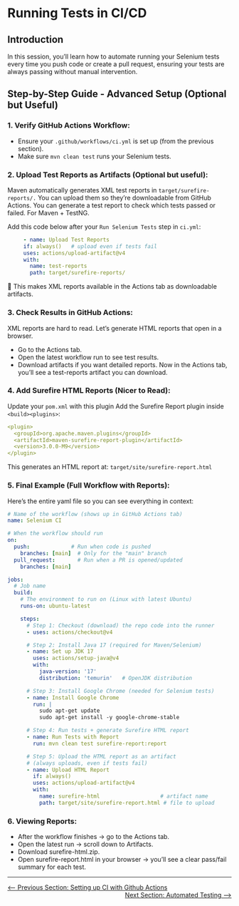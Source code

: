# Running Tests in CI/CD

## Introduction

In this session, you’ll learn how to automate running your Selenium tests every time you push code or create a pull request, ensuring your tests are always passing without manual intervention.

## Step-by-Step Guide - Advanced Setup (Optional but Useful)

### 1. Verify GitHub Actions Workflow:
- Ensure your `.github/workflows/ci.yml` is set up (from the previous section).
- Make sure `mvn clean test` runs your Selenium tests.

### 2. Upload Test Reports as Artifacts (Optional but useful):
Maven automatically generates XML test reports in `target/surefire-reports/.` You can upload them so they’re downloadable from GitHub Actions. You can generate a test report to check which tests passed or failed. For Maven + TestNG.

Add this code below after your `Run Selenium Tests` step in `ci.yml`:
   ```yaml
        - name: Upload Test Reports
        if: always()   # upload even if tests fail
        uses: actions/upload-artifact@v4
        with:
          name: test-reports
          path: target/surefire-reports/

   ```
📌 This makes XML reports available in the Actions tab as downloadable artifacts.

### 3. Check Results in GitHub Actions:
XML reports are hard to read. Let’s generate HTML reports that open in a browser.
- Go to the Actions tab.
- Open the latest workflow run to see test results.
- Download artifacts if you want detailed reports.
Now in the Actions tab, you’ll see a test-reports artifact you can download.

### 4. Add Surefire HTML Reports (Nicer to Read):
Update your `pom.xml` with this plugin
Add the Surefire Report plugin inside `<build><plugins>`:
```yaml
<plugin>
  <groupId>org.apache.maven.plugins</groupId>
  <artifactId>maven-surefire-report-plugin</artifactId>
  <version>3.0.0-M9</version>
</plugin>
```
This generates an HTML report at:
`target/site/surefire-report.html`

### 5. Final Example (Full Workflow with Reports):
Here’s the entire yaml file so you can see everything in context:
```yaml
# Name of the workflow (shows up in GitHub Actions tab)
name: Selenium CI

# When the workflow should run
on:
  push:             # Run when code is pushed
    branches: [main]  # Only for the "main" branch
  pull_request:       # Run when a PR is opened/updated
    branches: [main]

jobs:
  # Job name
  build:
    # The environment to run on (Linux with latest Ubuntu)
    runs-on: ubuntu-latest

    steps:
      # Step 1: Checkout (download) the repo code into the runner
      - uses: actions/checkout@v4

      # Step 2: Install Java 17 (required for Maven/Selenium)
      - name: Set up JDK 17
        uses: actions/setup-java@v4
        with:
          java-version: '17'
          distribution: 'temurin'   # OpenJDK distribution

      # Step 3: Install Google Chrome (needed for Selenium tests)
      - name: Install Google Chrome
        run: |
          sudo apt-get update
          sudo apt-get install -y google-chrome-stable

      # Step 4: Run tests + generate Surefire HTML report
      - name: Run Tests with Report
        run: mvn clean test surefire-report:report

      # Step 5: Upload the HTML report as an artifact
      # (always uploads, even if tests fail)
      - name: Upload HTML Report
        if: always()
        uses: actions/upload-artifact@v4
        with:
          name: surefire-html                   # artifact name
          path: target/site/surefire-report.html # file to upload
```
### 6. Viewing Reports:
- After the workflow finishes → go to the Actions tab.
- Open the latest run → scroll down to Artifacts.
- Download surefire-html.zip.
- Open surefire-report.html in your browser → you’ll see a clear pass/fail summary for each test.
---

<div style="width: 100%">
<a href='setting-up-ci-with-github-actions.md'><-- Previous Section: Setting up CI with Github Actions</a>
<div align="right"><a href='automated-testing.md'> Next Section: Automated Testing --></a></div>
</div>
